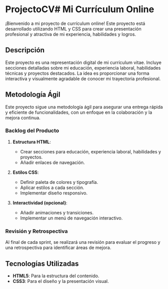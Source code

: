 # ProjectoCV# Mi Currículum Online

¡Bienvenido a mi proyecto de currículum online! Este proyecto está desarrollado utilizando HTML y CSS para crear una presentación profesional y atractiva de mi experiencia, habilidades y logros.

## Descripción

Este proyecto es una representación digital de mi currículum vitae. Incluye secciones detalladas sobre mi educación, experiencia laboral, habilidades técnicas y proyectos destacados. La idea es proporcionar una forma interactiva y visualmente agradable de conocer mi trayectoria profesional.

## Metodología Ágil

Este proyecto sigue una metodología ágil para asegurar una entrega rápida y eficiente de funcionalidades, con un enfoque en la colaboración y la mejora continua.

### Backlog del Producto

1. **Estructura HTML**:
   - Crear secciones para educación, experiencia laboral, habilidades y proyectos.
   - Añadir enlaces de navegación.

2. **Estilos CSS**:
   - Definir paleta de colores y tipografía.
   - Aplicar estilos a cada sección.
   - Implementar diseño responsivo.

3. **Interactividad (opcional)**:
   - Añadir animaciones y transiciones.
   - Implementar un menú de navegación interactivo.

### Revisión y Retrospectiva

Al final de cada sprint, se realizará una revisión para evaluar el progreso y una retrospectiva para identificar áreas de mejora.

## Tecnologías Utilizadas

- **HTML5**: Para la estructura del contenido.
- **CSS3**: Para el diseño y la presentación visual.

